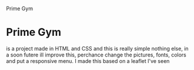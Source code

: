Prime Gym
<h1>Prime Gym</h1> is a project made in HTML and CSS and this is really simple nothing else, in a soon futere ill improve this, perchance change the pictures, fonts, colors and put a responsive menu. I made this based on a leaflet I've seen